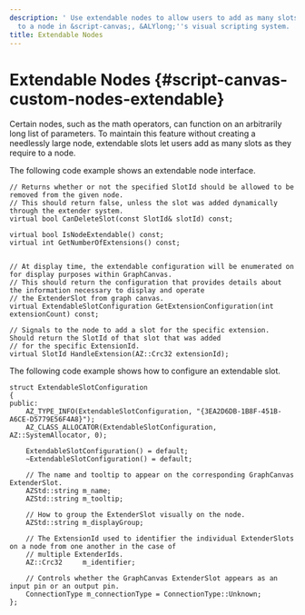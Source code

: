 ```yaml
---
description: ' Use extendable nodes to allow users to add as many slots as they require
  to a node in &script-canvas;, &ALYlong;''s visual scripting system. '
title: Extendable Nodes
---
```

# Extendable Nodes {#script-canvas-custom-nodes-extendable}

Certain nodes, such as the math operators, can function on an arbitrarily long list of parameters\. To maintain this feature without creating a needlessly large node, extendable slots let users add as many slots as they require to a node\.

The following code example shows an extendable node interface\.

```
// Returns whether or not the specified SlotId should be allowed to be removed from the given node.
// This should return false, unless the slot was added dynamically through the extender system.
virtual bool CanDeleteSlot(const SlotId& slotId) const;

virtual bool IsNodeExtendable() const;
virtual int GetNumberOfExtensions() const;


// At display time, the extendable configuration will be enumerated on for display purposes within GraphCanvas.
// This should return the configuration that provides details about the information necessary to display and operate
// the ExtenderSlot from graph canvas.
virtual ExtendableSlotConfiguration GetExtensionConfiguration(int extensionCount) const;

// Signals to the node to add a slot for the specific extension. Should return the SlotId of that slot that was added
// for the specific ExtensionId.
virtual SlotId HandleExtension(AZ::Crc32 extensionId);
```

The following code example shows how to configure an extendable slot\.

```
struct ExtendableSlotConfiguration
{
public:
    AZ_TYPE_INFO(ExtendableSlotConfiguration, "{3EA2D6DB-1B8F-451B-A6CE-D5779E56F4A8}");
    AZ_CLASS_ALLOCATOR(ExtendableSlotConfiguration, AZ::SystemAllocator, 0);

    ExtendableSlotConfiguration() = default;
    ~ExtendableSlotConfiguration() = default;

    // The name and tooltip to appear on the corresponding GraphCanvas ExtenderSlot.
    AZStd::string m_name;
    AZStd::string m_tooltip;

    // How to group the ExtenderSlot visually on the node.
    AZStd::string m_displayGroup;

    // The ExtensionId used to identifier the individual ExtenderSlots on a node from one another in the case of
    // multiple ExtenderIds.
    AZ::Crc32     m_identifier;

    // Controls whether the GraphCanvas ExtenderSlot appears as an input pin or an output pin.
    ConnectionType m_connectionType = ConnectionType::Unknown;
};
```
